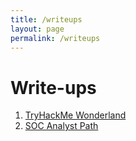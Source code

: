 ```yaml
---
title: /writeups
layout: page
permalink: /writeups
---
```

# Write-ups

1. [TryHackMe Wonderland](/writeups/thm/wonderland.md)
2. [SOC Analyst Path](/writeups/htb/SOCAnalystPath.md)
